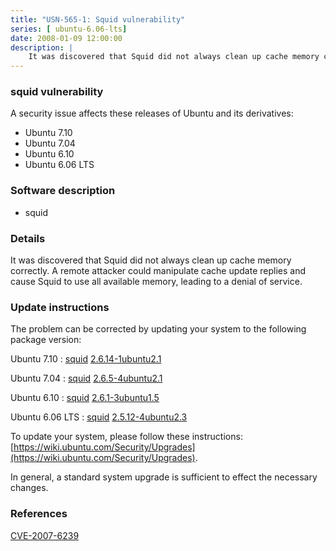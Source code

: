 ```yaml
---
title: "USN-565-1: Squid vulnerability"
series: [ ubuntu-6.06-lts]
date: 2008-01-09 12:00:00
description: |
    It was discovered that Squid did not always clean up cache memory correctly.  A remote attacker could manipulate cache update replies and cause Squid to use all available memory, leading to a denial of service. 
--- 
```

 
 


### squid vulnerability

A security issue affects these releases of Ubuntu and its derivatives:

* Ubuntu 7.10
* Ubuntu 7.04
* Ubuntu 6.10
* Ubuntu 6.06 LTS

### Software description

* squid 

### Details

It was discovered that Squid did not always clean up cache memory correctly. A remote attacker could manipulate cache update replies and cause Squid to use all available memory, leading to a denial of service. 

### Update instructions

The problem can be corrected by updating your system to the following package version:

Ubuntu 7.10
 : [squid](https://launchpad.net/ubuntu/+source/squid) <span> [2.6.14-1ubuntu2.1](https://launchpad.net/ubuntu/+source/squid/2.6.14-1ubuntu2.1) </span> 

Ubuntu 7.04
 : [squid](https://launchpad.net/ubuntu/+source/squid) <span> [2.6.5-4ubuntu2.1](https://launchpad.net/ubuntu/+source/squid/2.6.5-4ubuntu2.1) </span> 

Ubuntu 6.10
 : [squid](https://launchpad.net/ubuntu/+source/squid) <span> [2.6.1-3ubuntu1.5](https://launchpad.net/ubuntu/+source/squid/2.6.1-3ubuntu1.5) </span> 

Ubuntu 6.06 LTS
 : [squid](https://launchpad.net/ubuntu/+source/squid) <span> [2.5.12-4ubuntu2.3](https://launchpad.net/ubuntu/+source/squid/2.5.12-4ubuntu2.3) </span> 

To update your system, please follow these instructions: [https://wiki.ubuntu.com/Security/Upgrades](https://wiki.ubuntu.com/Security/Upgrades).

In general, a standard system upgrade is sufficient to effect the necessary changes. 

### References

 
 [CVE-2007-6239](http://people.ubuntu.com/~ubuntu-security/cve/CVE-2007-6239)
 

